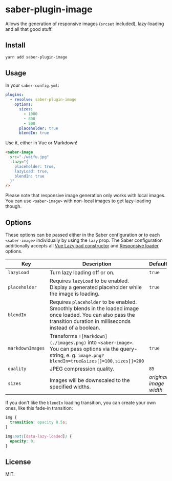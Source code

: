 # saber-plugin-image

Allows the generation of responsive images (`srcset` included), lazy-loading and all that good stuff.

## Install

```bash
yarn add saber-plugin-image
```

## Usage

In your `saber-config.yml`:

```yml
plugins:
  - resolve: saber-plugin-image
    options:
      sizes:
        - 1000
        - 800
        - 500
      placeholder: true
      blendIn: true
```

Use it, either in Vue or Markdown!

```html
<saber-image
  src="./waifu.jpg"
  :lazy="{
    placeholder: true,
    lazyLoad: true,
    blendIn: true
  }"
/>
```

Please note that responsive image generation only works with local images. You can use `<saber-image>` with non-local images to get lazy-loading though.

## Options

These options can be passed either in the Saber configuration or to each `<saber-image>` individually by using the `lazy` prop. The Saber configuration additionally accepts all [Vue Lazyload constructor](https://github.com/hilongjw/vue-lazyload#constructor-options) and [Responsive loader](https://github.com/herrstucki/responsive-loader) options.

| Key              | Description                                                                                                                                                            | Default                | Type                |
| ---------------- | ---------------------------------------------------------------------------------------------------------------------------------------------------------------------- | ---------------------- | ------------------- |
| `lazyLoad`       | Turn lazy loading off or on.                                                                                                                                           | `true`                 | `Boolean`           |
| `placeholder`    | Requires `lazyLoad` to be enabled. Display a generated placeholder while the image is loading.                                                                                                            | `true`                 | `Boolean`           |
| `blendIn`        | Requires `placeholder` to be enabled. Smoothly blends in the loaded image once loaded. You can also pass the transition duration in milliseconds instead of a boolean. |                        | `Boolean | Integer` |
| `markdownImages` | Transforms `![Markdown](./images.png)` into `<saber-image>`. You can pass options via the query-string, e. g. `image.png?blendIn=true&sizes[]=100,sizes[]=200`         | `true`                 | `Boolean`           |
| `quality`        | JPEG compression quality.                                                                                                                                              | `85`                   | `Integer`           |
| `sizes`          | Images will be downscaled to the specified widths.                                                                                                                     | _original image width_ | `Array<Integer>`    |

If you don't like the `blendIn` loading transition, you can create your own ones, like this fade-in transition:

```css
img {
  transition: opacity 0.5s;
}

img:not([data-lazy-loaded]) {
  opacity: 0;
}
```

## License

MIT.
